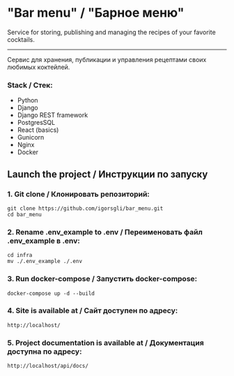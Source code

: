 # "Bar menu" / "Барное меню"
Service for storing, publishing and managing the recipes of your favorite cocktails.
***********************
Сервис для хранения, публикации и управления рецептами своих любимых коктейлей.

### Stack / Стек:
* Python
* Django
* Django REST framework
* PostgresSQL
* React (basics)
* Gunicorn
* Nginx
* Docker

## Launch the project / Инструкции по запуску

### 1. Git clone / Клонировать репозиторий:
```
git clone https://github.com/igorsgli/bar_menu.git
cd bar_menu
```
### 2. Rename .env_example to .env / Переименовать файл .env_example в .env:
```
cd infra
mv ./.env_example ./.env
```
### 3. Run docker-compose / Запустить docker-compose:
```
docker-compose up -d --build
```
### 4. Site is available at / Сайт доступен по адресу:
```
http://localhost/
```
### 5. Project documentation is available at / Документация доступна по адресу:
```
http://localhost/api/docs/
```
